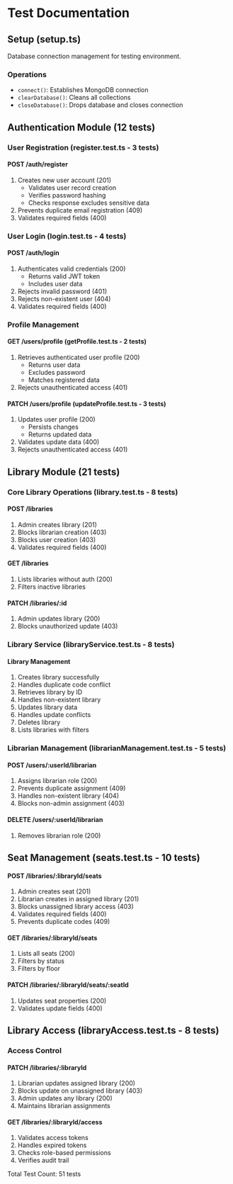 # Test Documentation

## Setup (setup.ts)
Database connection management for testing environment.

### Operations
- `connect()`: Establishes MongoDB connection
- `clearDatabase()`: Cleans all collections
- `closeDatabase()`: Drops database and closes connection

## Authentication Module (12 tests)

### User Registration (register.test.ts - 3 tests)

#### POST /auth/register
1. Creates new user account (201)
   - Validates user record creation
   - Verifies password hashing
   - Checks response excludes sensitive data
2. Prevents duplicate email registration (409)
3. Validates required fields (400)

### User Login (login.test.ts - 4 tests)

#### POST /auth/login
1. Authenticates valid credentials (200)
   - Returns valid JWT token
   - Includes user data
2. Rejects invalid password (401)
3. Rejects non-existent user (404)
4. Validates required fields (400)

### Profile Management

#### GET /users/profile (getProfile.test.ts - 2 tests)
1. Retrieves authenticated user profile (200)
   - Returns user data
   - Excludes password
   - Matches registered data
2. Rejects unauthenticated access (401)

#### PATCH /users/profile (updateProfile.test.ts - 3 tests)
1. Updates user profile (200)
   - Persists changes
   - Returns updated data
2. Validates update data (400)
3. Rejects unauthenticated access (401)

## Library Module (21 tests)

### Core Library Operations (library.test.ts - 8 tests)

#### POST /libraries
1. Admin creates library (201)
2. Blocks librarian creation (403)
3. Blocks user creation (403)
4. Validates required fields (400)

#### GET /libraries
1. Lists libraries without auth (200)
2. Filters inactive libraries

#### PATCH /libraries/:id
1. Admin updates library (200)
2. Blocks unauthorized update (403)

### Library Service (libraryService.test.ts - 8 tests)

#### Library Management
1. Creates library successfully
2. Handles duplicate code conflict
3. Retrieves library by ID
4. Handles non-existent library
5. Updates library data
6. Handles update conflicts
7. Deletes library
8. Lists libraries with filters

### Librarian Management (librarianManagement.test.ts - 5 tests)

#### POST /users/:userId/librarian
1. Assigns librarian role (200)
2. Prevents duplicate assignment (409)
3. Handles non-existent library (404)
4. Blocks non-admin assignment (403)

#### DELETE /users/:userId/librarian
1. Removes librarian role (200)

## Seat Management (seats.test.ts - 10 tests)

#### POST /libraries/:libraryId/seats
1. Admin creates seat (201)
2. Librarian creates in assigned library (201)
3. Blocks unassigned library access (403)
4. Validates required fields (400)
5. Prevents duplicate codes (409)

#### GET /libraries/:libraryId/seats
1. Lists all seats (200)
2. Filters by status
3. Filters by floor

#### PATCH /libraries/:libraryId/seats/:seatId
1. Updates seat properties (200)
2. Validates update fields (400)

## Library Access (libraryAccess.test.ts - 8 tests)

### Access Control

#### PATCH /libraries/:libraryId
1. Librarian updates assigned library (200)
2. Blocks update on unassigned library (403)
3. Admin updates any library (200)
4. Maintains librarian assignments

#### GET /libraries/:libraryId/access
1. Validates access tokens
2. Handles expired tokens
3. Checks role-based permissions
4. Verifies audit trail

Total Test Count: 51 tests